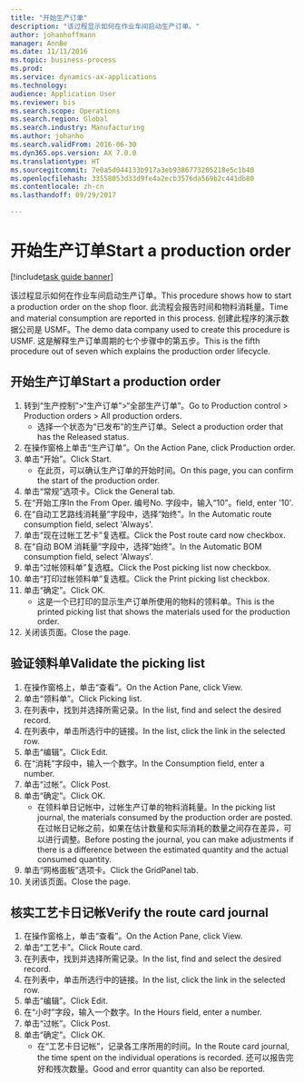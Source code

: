 ```yaml
--- 
title: "开始生产订单"
description: "该过程显示如何在作业车间启动生产订单。"
author: johanhoffmann
manager: AnnBe
ms.date: 11/11/2016
ms.topic: business-process
ms.prod: 
ms.service: dynamics-ax-applications
ms.technology: 
audience: Application User
ms.reviewer: bis
ms.search.scope: Operations
ms.search.region: Global
ms.search.industry: Manufacturing
ms.author: johanho
ms.search.validFrom: 2016-06-30
ms.dyn365.ops.version: AX 7.0.0
ms.translationtype: HT
ms.sourcegitcommit: 7e0a5d044133b917a3eb9386773205218e5c1b40
ms.openlocfilehash: 33558053d33d9fe4a2ecb3576da569b2c441db80
ms.contentlocale: zh-cn
ms.lasthandoff: 09/29/2017

---
```

# <a name="start-a-production-order"></a><span data-ttu-id="84efb-103">开始生产订单</span><span class="sxs-lookup"><span data-stu-id="84efb-103">Start a production order</span></span>

[!include[task guide banner](../../includes/task-guide-banner.md)]

<span data-ttu-id="84efb-104">该过程显示如何在作业车间启动生产订单。</span><span class="sxs-lookup"><span data-stu-id="84efb-104">This procedure shows how to start a production order on the shop floor.</span></span> <span data-ttu-id="84efb-105">此流程会报告时间和物料消耗量。</span><span class="sxs-lookup"><span data-stu-id="84efb-105">Time and material consumption are reported in this process.</span></span> <span data-ttu-id="84efb-106">创建此程序的演示数据公司是 USMF。</span><span class="sxs-lookup"><span data-stu-id="84efb-106">The demo data company used to create this procedure is USMF.</span></span> <span data-ttu-id="84efb-107">这是解释生产订单周期的七个步骤中的第五步。</span><span class="sxs-lookup"><span data-stu-id="84efb-107">This is the fifth procedure out of seven which explains the production order lifecycle.</span></span>


## <a name="start-a-production-order"></a><span data-ttu-id="84efb-108">开始生产订单</span><span class="sxs-lookup"><span data-stu-id="84efb-108">Start a production order</span></span>
1. <span data-ttu-id="84efb-109">转到“生产控制”>“生产订单”>“全部生产订单”。</span><span class="sxs-lookup"><span data-stu-id="84efb-109">Go to Production control > Production orders > All production orders.</span></span>
    * <span data-ttu-id="84efb-110">选择一个状态为“已发布”的生产订单。</span><span class="sxs-lookup"><span data-stu-id="84efb-110">Select a production order that has the Released status.</span></span>  
2. <span data-ttu-id="84efb-111">在操作窗格上单击“生产订单”。</span><span class="sxs-lookup"><span data-stu-id="84efb-111">On the Action Pane, click Production order.</span></span>
3. <span data-ttu-id="84efb-112">单击“开始”。</span><span class="sxs-lookup"><span data-stu-id="84efb-112">Click Start.</span></span>
    * <span data-ttu-id="84efb-113">在此页，可以确认生产订单的开始时间。</span><span class="sxs-lookup"><span data-stu-id="84efb-113">On this page, you can confirm the start of the production order.</span></span>  
4. <span data-ttu-id="84efb-114">单击“常规”选项卡。</span><span class="sxs-lookup"><span data-stu-id="84efb-114">Click the General tab.</span></span>
5. <span data-ttu-id="84efb-115">在“开始工序</span><span class="sxs-lookup"><span data-stu-id="84efb-115">In the From Oper.</span></span> <span data-ttu-id="84efb-116">编号</span><span class="sxs-lookup"><span data-stu-id="84efb-116">No.</span></span> <span data-ttu-id="84efb-117">字段中，输入“10”。</span><span class="sxs-lookup"><span data-stu-id="84efb-117">field, enter '10'.</span></span>
6. <span data-ttu-id="84efb-118">在“自动工艺路线消耗量”字段中，选择“始终”。</span><span class="sxs-lookup"><span data-stu-id="84efb-118">In the Automatic route consumption field, select 'Always'.</span></span>
7. <span data-ttu-id="84efb-119">单击“现在过帐工艺卡”复选框。</span><span class="sxs-lookup"><span data-stu-id="84efb-119">Click the Post route card now checkbox.</span></span>
8. <span data-ttu-id="84efb-120">在“自动 BOM 消耗量”字段中，选择“始终”。</span><span class="sxs-lookup"><span data-stu-id="84efb-120">In the Automatic BOM consumption field, select 'Always'.</span></span>
9. <span data-ttu-id="84efb-121">单击“过帐领料单”复选框。</span><span class="sxs-lookup"><span data-stu-id="84efb-121">Click the Post picking list now checkbox.</span></span>
10. <span data-ttu-id="84efb-122">单击“打印过帐领料单”复选框。</span><span class="sxs-lookup"><span data-stu-id="84efb-122">Click the Print picking list checkbox.</span></span>
11. <span data-ttu-id="84efb-123">单击“确定”。</span><span class="sxs-lookup"><span data-stu-id="84efb-123">Click OK.</span></span>
    * <span data-ttu-id="84efb-124">这是一个已打印的显示生产订单所使用的物料的领料单。</span><span class="sxs-lookup"><span data-stu-id="84efb-124">This is the printed picking list that shows the materials used for the production order.</span></span>  
12. <span data-ttu-id="84efb-125">关闭该页面。</span><span class="sxs-lookup"><span data-stu-id="84efb-125">Close the page.</span></span>

## <a name="validate-the-picking-list"></a><span data-ttu-id="84efb-126">验证领料单</span><span class="sxs-lookup"><span data-stu-id="84efb-126">Validate the picking list</span></span>
1. <span data-ttu-id="84efb-127">在操作窗格上，单击“查看”。</span><span class="sxs-lookup"><span data-stu-id="84efb-127">On the Action Pane, click View.</span></span>
2. <span data-ttu-id="84efb-128">单击“领料单”。</span><span class="sxs-lookup"><span data-stu-id="84efb-128">Click Picking list.</span></span>
3. <span data-ttu-id="84efb-129">在列表中，找到并选择所需记录。</span><span class="sxs-lookup"><span data-stu-id="84efb-129">In the list, find and select the desired record.</span></span>
4. <span data-ttu-id="84efb-130">在列表中，单击所选行中的链接。</span><span class="sxs-lookup"><span data-stu-id="84efb-130">In the list, click the link in the selected row.</span></span>
5. <span data-ttu-id="84efb-131">单击“编辑”。</span><span class="sxs-lookup"><span data-stu-id="84efb-131">Click Edit.</span></span>
6. <span data-ttu-id="84efb-132">在“消耗”字段中，输入一个数字。</span><span class="sxs-lookup"><span data-stu-id="84efb-132">In the Consumption field, enter a number.</span></span>
7. <span data-ttu-id="84efb-133">单击“过帐”。</span><span class="sxs-lookup"><span data-stu-id="84efb-133">Click Post.</span></span>
8. <span data-ttu-id="84efb-134">单击“确定”。</span><span class="sxs-lookup"><span data-stu-id="84efb-134">Click OK.</span></span>
    * <span data-ttu-id="84efb-135">在领料单日记帐中，过帐生产订单的物料消耗量。</span><span class="sxs-lookup"><span data-stu-id="84efb-135">In the picking list journal, the materials consumed by the production order are posted.</span></span> <span data-ttu-id="84efb-136">在过帐日记帐之前，如果在估计数量和实际消耗的数量之间存在差异，可以进行调整。</span><span class="sxs-lookup"><span data-stu-id="84efb-136">Before posting the journal, you can make adjustments if there is a difference between the estimated quantity and the actual consumed quantity.</span></span>  
9. <span data-ttu-id="84efb-137">单击“网格面板”选项卡。</span><span class="sxs-lookup"><span data-stu-id="84efb-137">Click the GridPanel tab.</span></span>
10. <span data-ttu-id="84efb-138">关闭该页面。</span><span class="sxs-lookup"><span data-stu-id="84efb-138">Close the page.</span></span>

## <a name="verify-the-route-card-journal"></a><span data-ttu-id="84efb-139">核实工艺卡日记帐</span><span class="sxs-lookup"><span data-stu-id="84efb-139">Verify the route card journal</span></span>
1. <span data-ttu-id="84efb-140">在操作窗格上，单击“查看”。</span><span class="sxs-lookup"><span data-stu-id="84efb-140">On the Action Pane, click View.</span></span>
2. <span data-ttu-id="84efb-141">单击“工艺卡”。</span><span class="sxs-lookup"><span data-stu-id="84efb-141">Click Route card.</span></span>
3. <span data-ttu-id="84efb-142">在列表中，找到并选择所需记录。</span><span class="sxs-lookup"><span data-stu-id="84efb-142">In the list, find and select the desired record.</span></span>
4. <span data-ttu-id="84efb-143">在列表中，单击所选行中的链接。</span><span class="sxs-lookup"><span data-stu-id="84efb-143">In the list, click the link in the selected row.</span></span>
5. <span data-ttu-id="84efb-144">单击“编辑”。</span><span class="sxs-lookup"><span data-stu-id="84efb-144">Click Edit.</span></span>
6. <span data-ttu-id="84efb-145">在“小时”字段，输入一个数字。</span><span class="sxs-lookup"><span data-stu-id="84efb-145">In the Hours field, enter a number.</span></span>
7. <span data-ttu-id="84efb-146">单击“过帐”。</span><span class="sxs-lookup"><span data-stu-id="84efb-146">Click Post.</span></span>
8. <span data-ttu-id="84efb-147">单击“确定”。</span><span class="sxs-lookup"><span data-stu-id="84efb-147">Click OK.</span></span>
    * <span data-ttu-id="84efb-148">在“工艺卡日记帐”，记录各工序所用的时间。</span><span class="sxs-lookup"><span data-stu-id="84efb-148">In the Route card journal, the time spent on the individual operations is recorded.</span></span> <span data-ttu-id="84efb-149">还可以报告完好和残次数量。</span><span class="sxs-lookup"><span data-stu-id="84efb-149">Good and error quantity can also be reported.</span></span>  


